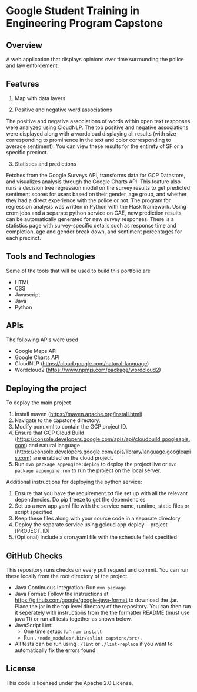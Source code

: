 # Google Student Training in Engineering Program Capstone

## Overview
A web application that displays opinions over time surrounding the police and law enforcement.

## Features
1. Map with data layers

2. Positive and negative word associations

The positive and negative associations of words within open text responses were analyzed using 
CloudNLP. The top positive and negative associations were displayed along with a wordcloud 
displaying all results (with size corresponding to prominence in the text and color corresponding
to average sentiment). You can view these results for the entirety of SF or a specific precinct.

3. Statistics and predictions

Fetches from the Google Surveys API, transforms data for GCP Datastore, and visualizes analysis through
the Google Charts API. This feature also runs a decision tree regression model on the survey results to get predicted
sentiment scores for users based on their gender, age group, and whether they had a direct experience with the
police or not. The program for regression analysis was written in Python with the Flask framework. Using crom jobs and
a separate python service on GAE, new prediction results can be automatically generated for new survey responses.
There is a statistics page with survey-specific details such as response time and completion,
age and gender break down, and sentiment percentages for each precinct. 

## Tools and Technologies
Some of the tools that will be used to build this portfolio are
* HTML
* CSS
* Javascript
* Java
* Python

## APIs
The following APIs were used
* Google Maps API
* Google Charts API
* CloudNLP (https://cloud.google.com/natural-language)
* Wordcloud2 (https://www.npmjs.com/package/wordcloud2)

## Deploying the project

To deploy the main project
1. Install maven (https://maven.apache.org/install.html)
2. Navigate to the capstone directory.
3. Modify pom.xml to contain the GCP project ID.
4. Ensure that GCP Cloud Build (https://console.developers.google.com/apis/api/cloudbuild.googleapis.com)
and natural language (https://console.developers.google.com/apis/library/language.googleapis.com) 
are enabled on the cloud project.
5. Run `mvn package appengine:deploy` to deploy the project live or 
`mvn package appengine:run` to run the project on the local server.

Additional instructions for deploying the python service:
1. Ensure that you have the requirement.txt file set up with 
all the relevant dependencies. Do pip freeze to get the dependencies
2. Set up a new app.yaml file with the service name, runtime, static files or
script specified
3. Keep these files along with your source code in a separate directory
4. Deploy the separate service using gcloud app deploy --project [PROJECT_ID]
5. (Optional) Include a cron.yaml file with the schedule field specified

## GitHub Checks
This repository runs checks on every pull request and commit. You can run these
locally from the root directory of the project.

- Java Continuous Integration: Run `mvn package`
- Java Format: Follow the instructions at
  https://github.com/google/google-java-format to download the .jar. Place the jar in the
  top level directory of the repository. You can then run it seperately with instructions 
  from the the formatter README (must use java 11) or run all tests together as shown below.
- JavaScript Lint:
  - One time setup: run `npm install`
  - Run `./node_modules/.bin/eslint capstone/src/.`
- All tests can be run using `./lint` or `./lint-replace` if you want to automatically fix
  the errors found

## License
This code is licensed under the Apache 2.0 License.
